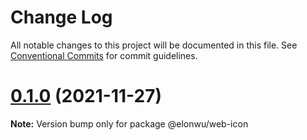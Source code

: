 # Change Log

All notable changes to this project will be documented in this file.
See [Conventional Commits](https://conventionalcommits.org) for commit guidelines.

# [0.1.0](https://github.com/ElonWu/elonwu_ui/compare/@elonwu/web-icon@0.0.9...@elonwu/web-icon@0.1.0) (2021-11-27)

**Note:** Version bump only for package @elonwu/web-icon
